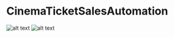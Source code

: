 # CinemaTicketSalesAutomation

![alt text](https://i.hizliresim.com/j0e317q.png)
![alt text](https://www.hizliresim.com/iv3wm8q)
